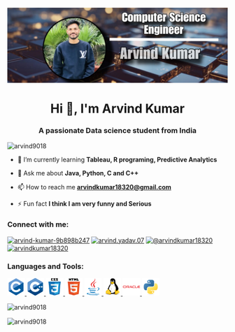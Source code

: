 ![logo](https://github.com/arvind9018/arvind9018/blob/main/35977714-4f0d-414b-83e1-8b1658a5fc0b.jpg)
<h1 align="center">Hi 👋, I'm Arvind Kumar</h1>
<h3 align="center">A passionate Data science student from India</h3>

<p align="left"> <img src="https://komarev.com/ghpvc/?username=arvind9018&label=Profile%20views&color=0e75b6&style=flat" alt="arvind9018" /> </p>

- 🌱 I’m currently learning **Tableau, R programing, Predictive Analytics**

- 💬 Ask me about **Java, Python, C and C++**

- 📫 How to reach me **arvindkumar18320@gmail.com**

- ⚡ Fun fact **I think I am very funny and Serious**

<h3 align="left">Connect with me:</h3>
<p align="left">
<a href="https://linkedin.com/in/arvind-kumar-9b898b247" target="blank"><img align="center" src="https://raw.githubusercontent.com/rahuldkjain/github-profile-readme-generator/master/src/images/icons/Social/linked-in-alt.svg" alt="arvind-kumar-9b898b247" height="30" width="40" /></a>
<a href="https://instagram.com/arvind.yadav.07" target="blank"><img align="center" src="https://raw.githubusercontent.com/rahuldkjain/github-profile-readme-generator/master/src/images/icons/Social/instagram.svg" alt="arvind.yadav.07" height="30" width="40" /></a>
<a href="https://www.hackerrank.com/@arvindkumar18320" target="blank"><img align="center" src="https://raw.githubusercontent.com/rahuldkjain/github-profile-readme-generator/master/src/images/icons/Social/hackerrank.svg" alt="@arvindkumar18320" height="30" width="40" /></a>
<a href="https://www.leetcode.com/arvindkumar18320" target="blank"><img align="center" src="https://raw.githubusercontent.com/rahuldkjain/github-profile-readme-generator/master/src/images/icons/Social/leet-code.svg" alt="arvindkumar18320" height="30" width="40" /></a>
</p>

<h3 align="left">Languages and Tools:</h3>
<p align="left"> <a href="https://www.cprogramming.com/" target="_blank" rel="noreferrer"> <img src="https://raw.githubusercontent.com/devicons/devicon/master/icons/c/c-original.svg" alt="c" width="40" height="40"/> </a> <a href="https://www.w3schools.com/cpp/" target="_blank" rel="noreferrer"> <img src="https://raw.githubusercontent.com/devicons/devicon/master/icons/cplusplus/cplusplus-original.svg" alt="cplusplus" width="40" height="40"/> </a> <a href="https://www.w3schools.com/css/" target="_blank" rel="noreferrer"> <img src="https://raw.githubusercontent.com/devicons/devicon/master/icons/css3/css3-original-wordmark.svg" alt="css3" width="40" height="40"/> </a> <a href="https://www.w3.org/html/" target="_blank" rel="noreferrer"> <img src="https://raw.githubusercontent.com/devicons/devicon/master/icons/html5/html5-original-wordmark.svg" alt="html5" width="40" height="40"/> </a> <a href="https://www.java.com" target="_blank" rel="noreferrer"> <img src="https://raw.githubusercontent.com/devicons/devicon/master/icons/java/java-original.svg" alt="java" width="40" height="40"/> </a> <a href="https://www.linux.org/" target="_blank" rel="noreferrer"> <img src="https://raw.githubusercontent.com/devicons/devicon/master/icons/linux/linux-original.svg" alt="linux" width="40" height="40"/> </a> <a href="https://www.oracle.com/" target="_blank" rel="noreferrer"> <img src="https://raw.githubusercontent.com/devicons/devicon/master/icons/oracle/oracle-original.svg" alt="oracle" width="40" height="40"/> </a> <a href="https://www.python.org" target="_blank" rel="noreferrer"> <img src="https://raw.githubusercontent.com/devicons/devicon/master/icons/python/python-original.svg" alt="python" width="40" height="40"/> </a> </p>

<p><img align="center" src="https://github-readme-stats.vercel.app/api/top-langs?username=arvind9018&show_icons=true&locale=en&layout=compact" alt="arvind9018" /></p>

<p><img align="center" src="https://github-readme-streak-stats.herokuapp.com/?user=arvind9018&" alt="arvind9018" /></p>
